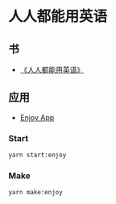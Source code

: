 # 人人都能用英语

## 书

- [《人人都能用英语》](./book/README.md)

## 应用

- [Enjoy App](./enjoy/README.md)

### Start

```bash
yarn start:enjoy
```

### Make

```bash
yarn make:enjoy
```
